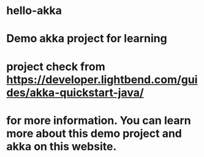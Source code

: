 # hello-akka
# Demo akka project for learning
# project check from https://developer.lightbend.com/guides/akka-quickstart-java/
# for more information. You can learn more about this demo project and akka on this website.

